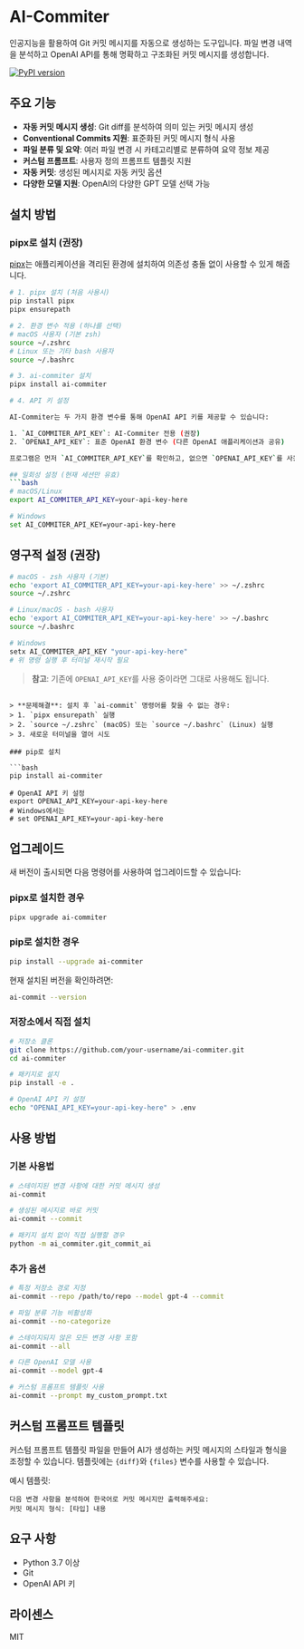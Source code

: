# AI-Commiter

인공지능을 활용하여 Git 커밋 메시지를 자동으로 생성하는 도구입니다. 파일 변경 내역을 분석하고 OpenAI API를 통해 명확하고 구조화된 커밋 메시지를 생성합니다.

[![PyPI version](https://badge.fury.io/py/ai-commiter.svg)](https://badge.fury.io/py/ai-commiter)

## 주요 기능

- **자동 커밋 메시지 생성**: Git diff를 분석하여 의미 있는 커밋 메시지 생성
- **Conventional Commits 지원**: 표준화된 커밋 메시지 형식 사용
- **파일 분류 및 요약**: 여러 파일 변경 시 카테고리별로 분류하여 요약 정보 제공
- **커스텀 프롬프트**: 사용자 정의 프롬프트 템플릿 지원
- **자동 커밋**: 생성된 메시지로 자동 커밋 옵션
- **다양한 모델 지원**: OpenAI의 다양한 GPT 모델 선택 가능

## 설치 방법

### pipx로 설치 (권장)

[pipx](https://pypa.github.io/pipx/)는 애플리케이션을 격리된 환경에 설치하여 의존성 충돌 없이 사용할 수 있게 해줍니다.

```bash
# 1. pipx 설치 (처음 사용시)
pip install pipx
pipx ensurepath

# 2. 환경 변수 적용 (하나를 선택)
# macOS 사용자 (기본 zsh)
source ~/.zshrc
# Linux 또는 기타 bash 사용자
source ~/.bashrc

# 3. ai-commiter 설치
pipx install ai-commiter

# 4. API 키 설정

AI-Commiter는 두 가지 환경 변수를 통해 OpenAI API 키를 제공할 수 있습니다:

1. `AI_COMMITER_API_KEY`: AI-Commiter 전용 (권장)
2. `OPENAI_API_KEY`: 표준 OpenAI 환경 변수 (다른 OpenAI 애플리케이션과 공유)

프로그램은 먼저 `AI_COMMITER_API_KEY`를 확인하고, 없으면 `OPENAI_API_KEY`를 사용합니다.

## 일회성 설정 (현재 세션만 유효)
```bash
# macOS/Linux
export AI_COMMITER_API_KEY=your-api-key-here

# Windows
set AI_COMMITER_API_KEY=your-api-key-here
```

## 영구적 설정 (권장)
```bash
# macOS - zsh 사용자 (기본)
echo 'export AI_COMMITER_API_KEY=your-api-key-here' >> ~/.zshrc
source ~/.zshrc

# Linux/macOS - bash 사용자
echo 'export AI_COMMITER_API_KEY=your-api-key-here' >> ~/.bashrc
source ~/.bashrc

# Windows
setx AI_COMMITER_API_KEY "your-api-key-here"
# 위 명령 실행 후 터미널 재시작 필요
```

> **참고**: 기존에 `OPENAI_API_KEY`를 사용 중이라면 그대로 사용해도 됩니다.
```

> **문제해결**: 설치 후 `ai-commit` 명령어를 찾을 수 없는 경우:
> 1. `pipx ensurepath` 실행
> 2. `source ~/.zshrc` (macOS) 또는 `source ~/.bashrc` (Linux) 실행
> 3. 새로운 터미널을 열어 시도

### pip로 설치

```bash
pip install ai-commiter

# OpenAI API 키 설정
export OPENAI_API_KEY=your-api-key-here
# Windows에서는
# set OPENAI_API_KEY=your-api-key-here
```

## 업그레이드

새 버전이 출시되면 다음 명령어를 사용하여 업그레이드할 수 있습니다:

### pipx로 설치한 경우

```bash
pipx upgrade ai-commiter
```

### pip로 설치한 경우

```bash
pip install --upgrade ai-commiter
```

현재 설치된 버전을 확인하려면:

```bash
ai-commit --version
```

### 저장소에서 직접 설치

```bash
# 저장소 클론
git clone https://github.com/your-username/ai-commiter.git
cd ai-commiter

# 패키지로 설치
pip install -e .

# OpenAI API 키 설정
echo "OPENAI_API_KEY=your-api-key-here" > .env
```

## 사용 방법

### 기본 사용법

```bash
# 스테이지된 변경 사항에 대한 커밋 메시지 생성
ai-commit

# 생성된 메시지로 바로 커밋
ai-commit --commit

# 패키지 설치 없이 직접 실행할 경우
python -m ai_commiter.git_commit_ai
```

### 추가 옵션

```bash
# 특정 저장소 경로 지정
ai-commit --repo /path/to/repo --model gpt-4 --commit

# 파일 분류 기능 비활성화
ai-commit --no-categorize

# 스테이지되지 않은 모든 변경 사항 포함
ai-commit --all

# 다른 OpenAI 모델 사용
ai-commit --model gpt-4

# 커스텀 프롬프트 템플릿 사용
ai-commit --prompt my_custom_prompt.txt
```

## 커스텀 프롬프트 템플릿

커스텀 프롬프트 템플릿 파일을 만들어 AI가 생성하는 커밋 메시지의 스타일과 형식을 조정할 수 있습니다. 템플릿에는 `{diff}`와 `{files}` 변수를 사용할 수 있습니다.

예시 템플릿:

```
다음 변경 사항을 분석하여 한국어로 커밋 메시지만 출력해주세요:
커밋 메시지 형식: [타입] 내용
```

## 요구 사항

- Python 3.7 이상
- Git
- OpenAI API 키

## 라이센스

MIT
